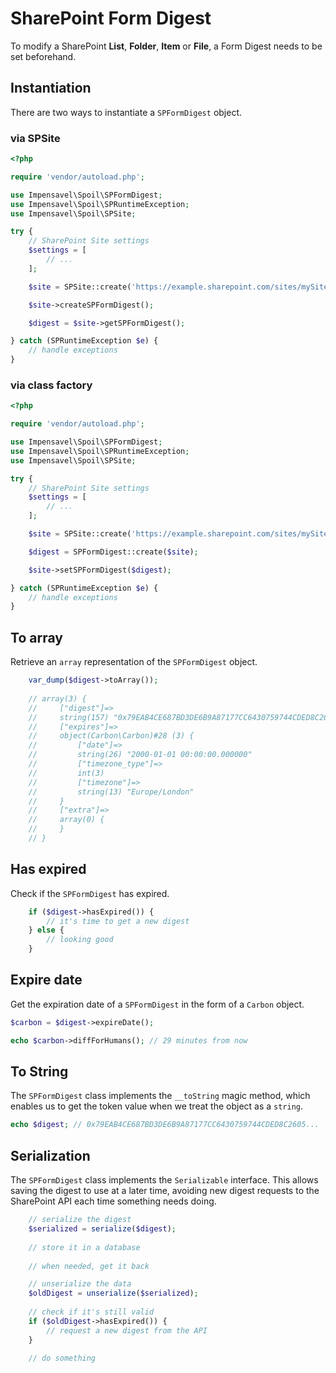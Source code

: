 # SharePoint Form Digest
To modify a SharePoint **List**, **Folder**, **Item** or **File**, a Form Digest needs to be set beforehand.

## Instantiation
There are two ways to instantiate a `SPFormDigest` object.

### via SPSite
```php
<?php

require 'vendor/autoload.php';

use Impensavel\Spoil\SPFormDigest;
use Impensavel\Spoil\SPRuntimeException;
use Impensavel\Spoil\SPSite;

try {
    // SharePoint Site settings
    $settings = [
        // ...
    ];

    $site = SPSite::create('https://example.sharepoint.com/sites/mySite/', $settings);

    $site->createSPFormDigest();

    $digest = $site->getSPFormDigest();

} catch (SPRuntimeException $e) {
    // handle exceptions
}
```

### via class factory
```php
<?php

require 'vendor/autoload.php';

use Impensavel\Spoil\SPFormDigest;
use Impensavel\Spoil\SPRuntimeException;
use Impensavel\Spoil\SPSite;

try {
    // SharePoint Site settings
    $settings = [
        // ...
    ];

    $site = SPSite::create('https://example.sharepoint.com/sites/mySite/', $settings);

    $digest = SPFormDigest::create($site);

    $site->setSPFormDigest($digest);

} catch (SPRuntimeException $e) {
    // handle exceptions
}
```

## To array
Retrieve an `array` representation of the `SPFormDigest` object.

```php
    var_dump($digest->toArray());
    
    // array(3) {
    //     ["digest"]=>
    //     string(157) "0x79EAB4CE687BD3DE6B9A87177CC6430759744CDED8C2605..."
    //     ["expires"]=>
    //     object(Carbon\Carbon)#28 (3) {
    //         ["date"]=>
    //         string(26) "2000-01-01 00:00:00.000000"
    //         ["timezone_type"]=>
    //         int(3)
    //         ["timezone"]=>
    //         string(13) "Europe/London"
    //     }
    //     ["extra"]=>
    //     array(0) {
    //     }
    // }
```

## Has expired
Check if the `SPFormDigest` has expired.

```php
    if ($digest->hasExpired()) {
        // it's time to get a new digest
    } else {
        // looking good
    }
```

## Expire date
Get the expiration date of a `SPFormDigest` in the form of a `Carbon` object.

```php
$carbon = $digest->expireDate();

echo $carbon->diffForHumans(); // 29 minutes from now
```

## To String
The `SPFormDigest` class implements the `__toString` magic method, which enables us to get the token value when we treat the object as a `string`. 

```php
echo $digest; // 0x79EAB4CE687BD3DE6B9A87177CC6430759744CDED8C2605...
```

## Serialization
The `SPFormDigest` class implements the `Serializable` interface.
This allows saving the digest to use at a later time, avoiding new digest requests to the SharePoint API each time something needs doing.

```php
    // serialize the digest
    $serialized = serialize($digest);
    
    // store it in a database
    
    // when needed, get it back

    // unserialize the data
    $oldDigest = unserialize($serialized);
    
    // check if it's still valid
    if ($oldDigest->hasExpired()) {
        // request a new digest from the API
    }

    // do something
```
